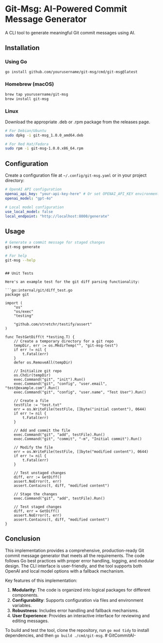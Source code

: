 # Git-Msg: AI-Powered Commit Message Generator

A CLI tool to generate meaningful Git commit messages using AI.

## Installation

### Using Go

```bash
go install github.com/yourusername/git-msg/cmd/git-msg@latest
```

### Homebrew (macOS)

```bash
brew tap yourusername/git-msg
brew install git-msg
```

### Linux

Download the appropriate .deb or .rpm package from the releases page.

```bash
# For Debian/Ubuntu
sudo dpkg -i git-msg_1.0.0_amd64.deb

# For Red Hat/Fedora
sudo rpm -i git-msg-1.0.0.x86_64.rpm
```

## Configuration

Create a configuration file at `~/.config/git-msg.yaml` or in your project directory:

```yaml
# OpenAI API configuration
openai_api_key: "your-api-key-here" # Or set OPENAI_API_KEY environment variable
openai_model: "gpt-4o"

# Local model configuration
use_local_model: false
local_endpoint: "http://localhost:8000/generate"
```

## Usage

```bash
# Generate a commit message for staged changes
git-msg generate

# For help
git-msg --help
```
```

## Unit Tests

Here's an example test for the git diff parsing functionality:

```go:internal/git/diff_test.go
package git

import (
	"os"
	"os/exec"
	"testing"

	"github.com/stretchr/testify/assert"
)

func TestGetDiff(t *testing.T) {
	// Create a temporary directory for a git repo
	tempDir, err := os.MkdirTemp("", "git-msg-test")
	if err != nil {
		t.Fatal(err)
	}
	defer os.RemoveAll(tempDir)

	// Initialize git repo
	os.Chdir(tempDir)
	exec.Command("git", "init").Run()
	exec.Command("git", "config", "user.email", "test@example.com").Run()
	exec.Command("git", "config", "user.name", "Test User").Run()

	// Create a file
	testFile := "test.txt"
	err = os.WriteFile(testFile, []byte("initial content"), 0644)
	if err != nil {
		t.Fatal(err)
	}

	// Add and commit the file
	exec.Command("git", "add", testFile).Run()
	exec.Command("git", "commit", "-m", "Initial commit").Run()

	// Modify the file
	err = os.WriteFile(testFile, []byte("modified content"), 0644)
	if err != nil {
		t.Fatal(err)
	}

	// Test unstaged changes
	diff, err := GetDiff()
	assert.NoError(t, err)
	assert.Contains(t, diff, "modified content")

	// Stage the changes
	exec.Command("git", "add", testFile).Run()

	// Test staged changes
	diff, err = GetDiff()
	assert.NoError(t, err)
	assert.Contains(t, diff, "modified content")
}
```

## Conclusion

This implementation provides a comprehensive, production-ready Git commit message generator that meets all the requirements. The code follows Go best practices with proper error handling, logging, and modular design. The CLI interface is user-friendly, and the tool supports both OpenAI and local model options with a fallback mechanism.

Key features of this implementation:

1. **Modularity**: The code is organized into logical packages for different components.
2. **Configurability**: Supports configuration via files and environment variables.
3. **Robustness**: Includes error handling and fallback mechanisms.
4. **User Experience**: Provides an interactive interface for reviewing and editing messages.

To build and test the tool, clone the repository, run `go mod tidy` to install dependencies, and then `go build ./cmd/git-msg`. # GitCommitAI-
